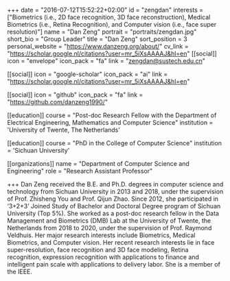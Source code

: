 +++
date = "2016-07-12T15:52:22+02:00"
id = "zengdan"
interests = ["Biometrics (i.e., 2D face recognition, 3D face reconstruction), Medical Biometrics (i.e., Retina Recognition), and Computer vision (i.e., face super resolution)"]
name = "Dan Zeng"
portrait = "portraits/zengdan.jpg"
short_bio = "Group Leader"
title = "Dan Zeng"
sort_position = 3
personal_website = "https://www.danzeng.org/about/"
cv_link = "https://scholar.google.nl/citations?user=mr_5iXsAAAAJ&hl=en"
[[social]]
    icon = "envelope"
    icon_pack = "fa"
    link = "zengdan@sustech.edu.cn"

[[social]]
    icon = "google-scholar"
    icon_pack = "ai"
    link = "https://scholar.google.nl/citations?user=mr_5iXsAAAAJ&hl=en"

[[social]]
    icon = "github"
    icon_pack = "fa"
    link = "https://github.com/danzeng1990/"

[[education]]
    course = "Post-doc Research Fellow with the Department of Electrical Engineering, Mathematics and Computer Science"
    institution = 'University of Twente, The Netherlands'
	
[[education]]
    course = "PhD in the College of Computer Science"
    institution = 'Sichuan University'

[[organizations]]
    name = "Department of Computer Science and Engineering"
    role = "Research Assistant Professor"

+++
Dan Zeng received the B.E. and Ph.D. degrees in computer science and technology from Sichuan University in 2013 and 2018, under the supervision of Prof. Zhisheng You and Prof. Qijun Zhao. Since 2012, she participated in ‘3+2+3’ Joined Study of Bachelor and Doctoral Degree program of Sichuan University (Top 5%). She worked as a post-doc research fellow in the Data Management and Biometrics (DMB) Lab at the University of Twente, the Netherlands from 2018 to 2020, under the supervision of Prof. Raymond Veldhuis. Her major research interests include Biometrics, Medical Biometrics, and Computer vision. Her recent research interests lie in face super-resolution, face recognition and 3D face modeling, Retina recognition, expression recognition with applications to finance and intelligent pain scale with applications to delivery labor. She is a member of the IEEE.